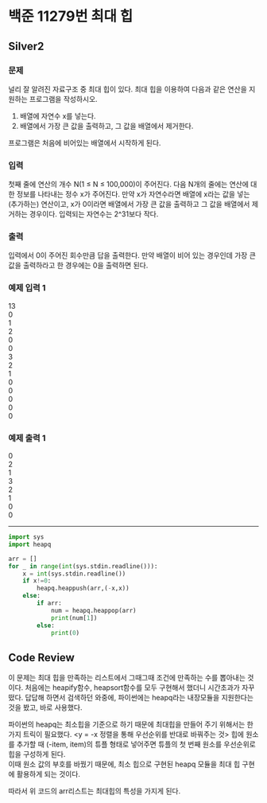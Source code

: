 # 백준 11279번 최대 힙
## Silver2

### 문제
널리 잘 알려진 자료구조 중 최대 힙이 있다. 최대 힙을 이용하여 다음과 같은 연산을 지원하는 프로그램을 작성하시오.

1. 배열에 자연수 x를 넣는다.
2. 배열에서 가장 큰 값을 출력하고, 그 값을 배열에서 제거한다.<br>

프로그램은 처음에 비어있는 배열에서 시작하게 된다.

### 입력
첫째 줄에 연산의 개수 N(1 ≤ N ≤ 100,000)이 주어진다. 다음 N개의 줄에는 연산에 대한 정보를 나타내는 정수 x가 주어진다. 만약 x가 자연수라면 배열에 x라는 값을 넣는(추가하는) 연산이고, x가 0이라면 배열에서 가장 큰 값을 출력하고 그 값을 배열에서 제거하는 경우이다. 입력되는 자연수는 2^31보다 작다.
### 출력
입력에서 0이 주어진 회수만큼 답을 출력한다. 
만약 배열이 비어 있는 경우인데 가장 큰 값을 출력하라고 한 경우에는 0을 출력하면 된다.

### 예제 입력 1 
13<br>
0<br>
1<br>
2<br>
0<br>
0<br>
3<br>
2<br>
1<br>
0<br>
0<br>
0<br>
0<br>
0
### 예제 출력 1 
0<br>
2<br>
1<br>
3<br>
2<br>
1<br>
0<br>
0
***
```python
import sys
import heapq

arr = []
for _ in range(int(sys.stdin.readline())):
    x = int(sys.stdin.readline())
    if x!=0:
        heapq.heappush(arr,(-x,x))
    else:
        if arr:
            num = heapq.heappop(arr)
            print(num[1])
        else:
            print(0)

```
## Code Review
이 문제는 최대 힙을 만족하는 리스트에서 그때그때 조건에 만족하는 수를 뽑아내는 것이다.
처음에는 heapify함수, heapsort함수를 모두 구현해서 했더니 시간초과가 자꾸 떴다.
답답해 하면서 검색하던 와중에, 파이썬에는 heapq라는 내장모듈을 지원한다는 것을 봤고,
바로 사용했다.

파이썬의 heapq는 최소힙을 기준으로 하기 때문에
최대힙을 만들어 주기 위해서는 한가지 트릭이 필요했다.
<y = -x 정렬을 통해 우선순위를 반대로 바꿔주는 것>
힙에 원소를 추가할 때 (-item, item)의 튜플 형태로 넣어주면 튜플의 첫 번째 원소를 우선순위로 힙을 구성하게 된다.  
이때 원소 값의 부호를 바꿨기 때문에, 최소 힙으로 구현된 heapq 모듈을 최대 힙 구현에 활용하게 되는 것이다.

따라서 위 코드의 arr리스트는 최대힙의 특성을 가지게 된다.
